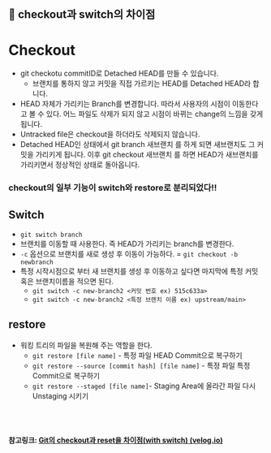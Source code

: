 ## 🥝 checkout과 switch의 차이점

# Checkout

- git checkotu commitID로 Detached HEAD를 만들 수 있습니다.
  - 브랜치를 통하지 않고 커밋을 직접 가르키는 HEAD를 Detached HEAD라 합니다.
- HEAD 자체가 가리키는 Branch를 변경합니다. 따라서 사용자의 시점이 이동한다고 볼 수 있다. 어느 파일도 삭제가 되지 않고 시점이 바뀌는 change의 느낌을 갖게 됩니다.
- Untracked file은 checkout을 하더라도 삭제되지 않습니다.
- Detached HEAD인 상태에서 git branch 새브랜치 를 하게 되면 새브랜치도 그 커밋을 가리키게 됩니다. 이후 git checkout 새브랜치 를 하면 HEAD가 새브랜치를 가리키면서 정상적인 상태로 돌아옵니다.

### checkout의 일부 기능이 switch와 restore로 분리되었다!!



## Switch

- `git switch branch`
- 브랜치를 이동할 때 사용한다. 즉 HEAD가 가리키는 branch를 변경한다.
- `-c` 옵션으로 브랜치를 새로 생성 후 이동이 가능하다. = `git checkout -b newbranch`
- 특정 시작시점으로 부터 새 브랜치를 생성 후 이동하고 싶다면 마지막에 특정 커밋혹은 브랜치이름을 적으면 된다.
  - `git switch -c new-branch2 <커밋 번호 ex) 515c633a>`
  - `git switch -c new-branch2 <특정 브랜치 이름 ex) upstream/main>`

## restore

- 워킹 트리의 파일을 복원해 주는 역할을 한다.
  - `git restore [file name]` - 특정 파일 HEAD Commit으로 복구하기
  - `git restore --source [commit hash] [file name]` - 특정 파일 특정 Commit으로 복구하기
  - `git restore --staged [file name]`- Staging Area에 올라간 파일 다시 Unstaging 시키기

<br>

<br>

#### 참고링크: [Git의 checkout과 reset을 차이점(with switch) (velog.io)](https://velog.io/@shinyejin0212/Git의checkout과reset을-차이점with-switch)

<br>